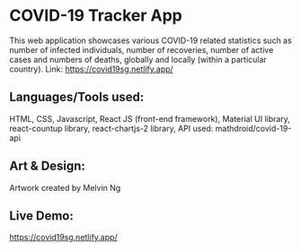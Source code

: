 # COVID-19 Tracker App

This web application showcases various COVID-19 related statistics such as number of infected individuals, number of recoveries, number of active cases and numbers of deaths, globally and locally (within a particular country). Link: https://covid19sg.netlify.app/

## Languages/Tools used:
HTML, CSS, Javascript, React JS (front-end framework), Material UI library, react-countup library, react-chartjs-2 library, API used: mathdroid/covid-19-api

## Art & Design:
Artwork created by Melvin Ng

## Live Demo:
https://covid19sg.netlify.app/
